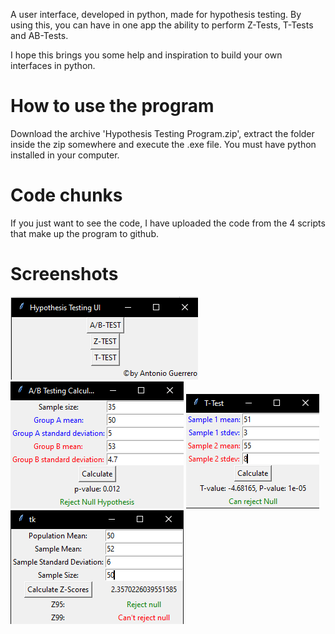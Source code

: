 A user interface, developed in python, made for hypothesis testing. By using this, you can have in one app the ability to perform Z-Tests, T-Tests and AB-Tests.

I hope this brings you some help and inspiration to build your own interfaces in python.

# How to use the program
Download the archive 'Hypothesis Testing Program.zip', extract the folder inside the zip somewhere and execute the .exe file. You must have python installed in your computer.
# Code chunks
If you just want to see the code, I have uploaded the code from the 4 scripts that make up the program to github.
# Screenshots
![Alt text](https://github.com/aguerreroGITHUB/Python-Hypothesis-Testing-UI/blob/main/UI.png?raw=true "Optional Title")
![Alt text](https://github.com/aguerreroGITHUB/Python-Hypothesis-Testing-UI/blob/main/ABtest.png?raw=true "Optional Title")
![Alt text](https://github.com/aguerreroGITHUB/Python-Hypothesis-Testing-UI/blob/main/Ttest.png?raw=true "Optional Title")
![Alt text](https://github.com/aguerreroGITHUB/Python-Hypothesis-Testing-UI/blob/main/Ztest.png?raw=true "Optional Title")
